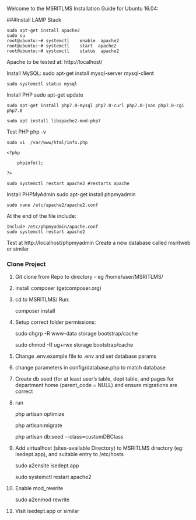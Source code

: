 Welcome to the MSRITLMS Installation Guide for Ubuntu 16.04:

###Install LAMP Stack

    sudo apt-get install apache2
    sudo su
    root@ubuntu:~# systemctl    enable  apache2
    root@ubuntu:~# systemctl    start  apache2
    root@ubuntu:~# systemctl    status  apache2

Apache to be tested at: http://localhost/

Install MySQL:
    sudo apt-get install mysql-server mysql-client
	
    sudo systemctl status mysql
	

Install PHP
    sudo apt-get update 
	
    sudo apt-get install php7.0-mysql php7.0-curl php7.0-json php7.0-cgi  php7.0
	
    sudo apt install libapache2-mod-php7

Test PHP
    php -v
	
    sudo vi  /var/www/html/info.php
	
    <?php
	
	    phpinfo();
		
    ?>
	
    sudo systemctl restart apache2 #restarts apache

Install PHPMyAdmin
    sudo apt-get install phpmyadmin
	
    sudo nano /etc/apache2/apache2.conf
	
At the end of the file include:

    Include /etc/phpmyadmin/apache.conf
    sudo systemctl restart apache2

Test at http://localhost/phpmyadmin
Create a new database called msritweb or similar

### Clone Project

1) Git clone from Repo to directory - eg /home/user/MSRITLMS/
2) Install composer (getcomposer.org)
3) cd to MSRITLMS/
Run:

    composer install

5) Setup correct folder permissions:

	sudo chgrp -R www-data storage bootstrap/cache
	
    sudo chmod -R ug+rwx storage bootstrap/cache
	
6) Change .env.example file to .env and set database params
7) change parameters in config/database.php to match database
8) Create db seed (for at least user’s table, dept table, and pages for department home (parent_code = NULL) and ensure migrations are correct

8) run 

    php artisan optimize
	
    php artisan:migrate
	
    php artisan db:seed --class=customDBClass 
	
9) Add virtualhost (sites-available Directory) to MSRITLMS directory (eg: isedept.app), and suitable entry to /etc/hosts
    
	sudo a2ensite isedept.app
	
    sudo systemctl restart apache2

10) Enable mod_rewrite

    sudo a2enmod rewrite


10) Visit isedept.app or similar






